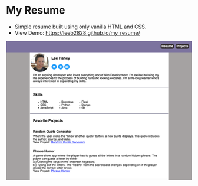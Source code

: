 # My Resume
- Simple resume built using only vanilla HTML and CSS.
- View Demo: https://leeb2828.github.io/my_resume/

![My Resume](images/the_resume.png)


